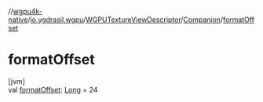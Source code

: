 //[wgpu4k-native](../../../../index.md)/[io.ygdrasil.wgpu](../../index.md)/[WGPUTextureViewDescriptor](../index.md)/[Companion](index.md)/[formatOffset](format-offset.md)

# formatOffset

[jvm]\
val [formatOffset](format-offset.md): [Long](https://kotlinlang.org/api/core/kotlin-stdlib/kotlin/-long/index.html) = 24